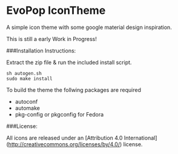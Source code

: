 # EvoPop IconTheme

A simple icon theme with some google material design inspiration.

This is still a early Work in Progress!

###Installation Instructions:

Extract the zip file & run the included install script.

    sh autogen.sh
    sudo make install

To build the theme the follwing packages are required

* autoconf
* automake
* pkg-config or pkgconfig for Fedora

    
###License:

All icons are released under an [Attribution 4.0 International] (http://creativecommons.org/licenses/by/4.0/) license.

